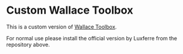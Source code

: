 # Custom Wallace Toolbox

This is a custom version of [Wallace Toolbox](https://gitlab.com/suborg/wallace-toolbox).

For normal use please install the official version by Luxferre from the repository above.
